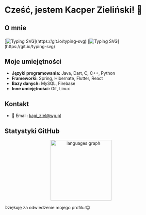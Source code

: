 # Cześć, jestem Kacper Zieliński! 👋

## O mnie

###

[![Typing SVG](https://readme-typing-svg.herokuapp.com?font=Fira+Code&font_size=30&duration=3000&pause=1&multiline=true&width=1400&height=50&lines=Jestem+inżynierem+Informatyki+oraz+studentem+II+stopnia+Politechniki+Łódzkiej+na+kierunku+Informatyka.)](https://git.io/typing-svg)
[![Typing SVG](https://readme-typing-svg.herokuapp.com?font=Fira+Code&font_size=30&duration=3000&pause=1&multiline=true&width=1400&height=50&lines=Informatyka+to+moja+pasja.)](https://git.io/typing-svg)


###

## Moje umiejętności

- **Języki programowania:** Java, Dart, C, C++, Python
- **Frameworki:** Spring, Hibernate, Flutter, React
- **Bazy danych:** MySQL, Firebase
- **Inne umiejętności:** Git, Linux

## Kontakt

- 📧 Email: [kapi_ziel@wp.pl](mailto:kapi_ziel@wp.pl)

## Statystyki GitHub

<div align="center">
  <img src="https://github-readme-stats.vercel.app/api/top-langs?username=KZielinskii&locale=en&hide_title=true&layout=compact&card_width=320&langs_count=10&theme=github_dark&hide_border=true&order=2" height="200" alt="languages graph"  />
</div>

Dziękuję za odwiedzenie mojego profilu!😊

